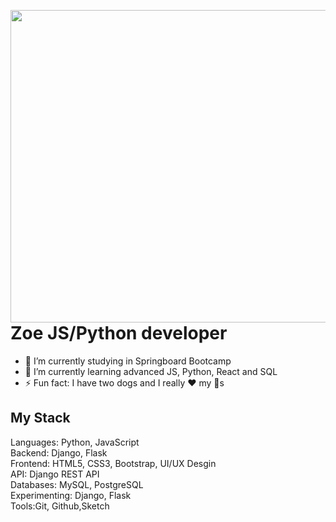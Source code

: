<a target="_blank" href="https://github.com/zoezhang926"><img width="600" height="500" align="right" src="https://cdn.dribbble.com/users/2050210/screenshots/4248160/ilustra-1-site.png"></a>
# Zoe JS/Python developer
- 🔭 I’m currently studying in Springboard Bootcamp
- 🌱 I’m currently learning advanced JS, Python, React and SQL 
- ⚡ Fun fact: I have two dogs and I really ❤️ my 🐶s

## My Stack
Languages: Python, JavaScript
<br>
Backend: Django, Flask
<br>
Frontend: HTML5, CSS3, Bootstrap, UI/UX Desgin
<br>
API: Django REST API
<br>
Databases: MySQL, PostgreSQL
<br>
Experimenting: Django, Flask
<br>
Tools:Git, Github,Sketch
<br>
<!--
**zoezhang926/zoezhang926** is a ✨ _special_ ✨ repository because its `README.md` (this file) appears on your GitHub profile.

Here are some ideas to get you started:

- 🔭 I’m currently working on ...
- 🌱 I’m currently learning ...
- 👯 I’m looking to collaborate on ...
- 🤔 I’m looking for help with ...
- 💬 Ask me about ...
- 📫 How to reach me: ...
- 😄 Pronouns: ...
- ⚡ Fun fact: ...
-->
